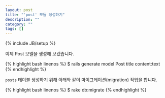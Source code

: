```yaml
---
layout: post
title: "'post' 모듈 생성하기"
description: ""
category: ""
tags: []
---
```

{% include JB/setup %}

이제 Post 모델을 생성해 보겠습니다. 

{% highlight bash linenos %}
$ rails generate model Post title content:text
{% endhighlight %}

`posts` 테이블 생성하기 위해 아래와 같이 마이그레이션(migration) 작업을 합니다. 

{% highlight bash linenos %}
$ rake db:migrate
{% endhighlight %}
